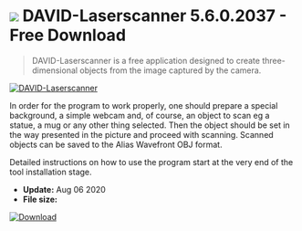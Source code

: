 # ![](https://cdn.softexe.net/static/icon/win.gif) DAVID-Laserscanner 5.6.0.2037 - Free Download

> DAVID-Laserscanner is a free application designed to create three-dimensional objects from the image captured by the camera.

[![DAVID-Laserscanner](https://gallery.dpcdn.pl/imgc/Tools/2628/g_-_420x350_1.5_-_x20110912141517_00.png)](https://softexe.net/win/multimedia/other/david-laserscanner:ppcfh.html)

In order for the program to work properly, one should prepare a special background, a simple webcam and, of course, an object to scan eg a statue, a mug or any other thing selected. Then the object should be set in the way presented in the picture and proceed with scanning. Scanned objects can be saved to the Alias ​​Wavefront OBJ format.
 
 Detailed instructions on how to use the program start at the very end of the tool installation stage.


- **Update:** Aug 06 2020
- **File size:** 

[![Download](https://cdn.softexe.net/static/img/download.png)](https://softexe.net/win/multimedia/other/david-laserscanner:ppcfh.html)

